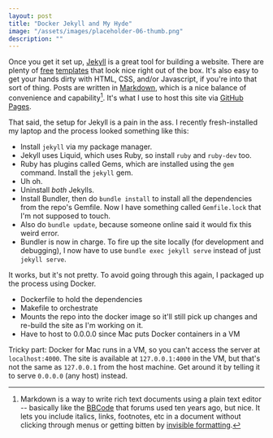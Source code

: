 ```yaml
---
layout: post
title: "Docker Jekyll and My Hyde"
image: "/assets/images/placeholder-06-thumb.png"
description: ""
---
```



Once you get it set up, [Jekyll](https://jekyllrb.com/) is a great tool for building a website. There are plenty of [free](https://jekyllthemes.io/free) [templates](http://jekyllthemes.org/) that look nice right out of the box. It's also easy to get your hands dirty with HTML, CSS, and/or Javascript, if you're into that sort of thing. Posts are written in [Markdown](https://en.wikipedia.org/wiki/Markdown#Example), which is a nice balance of convenience and capability[^1]. It's what I use to host this site via [GitHub Pages](https://pages.github.com/). 

[^1]: Markdown is a way to write rich text documents using a plain text editor -- basically like the [BBCode](https://en.wikipedia.org/wiki/BBCode) that forums used ten years ago, but nice. It lets you include italics, links, footnotes, etc in a document without clicking through menus or getting bitten by [invisible formatting](https://xkcd.com/2109/). 

That said, the setup for Jekyll is a pain in the ass. I recently fresh-installed my laptop and the process looked something like this:

- Install `jekyll` via my package manager. 
- Jekyll uses Liquid, which uses Ruby, so install `ruby` and `ruby-dev` too. 
- Ruby has plugins called Gems, which are installed using the `gem` command. Install the `jekyll` gem. 
- Uh oh. 
- Uninstall *both* Jekylls. 
- Install Bundler, then do `bundle install` to install all the dependencies from the repo's Gemfile. Now I have something called `Gemfile.lock` that I'm not supposed to touch. 
- Also do `bundle update`, because someone online said it would fix this weird error. 
- Bundler is now in charge. To fire up the site locally (for development and debugging), I now have to use `bundle exec jekyll serve` instead of just `jekyll serve`. 

It works, but it's not pretty. To avoid going through this again, I packaged up the process using Docker. 

- Dockerfile to hold the dependencies
- Makefile to orchestrate
- Mounts the repo into the docker image so it'll still pick up changes and re-build the site as I'm working on it. 
- Have to host to 0.0.0.0 since Mac puts Docker containers in a VM




Tricky part: Docker for Mac runs in a VM, so you can't access the server at `localhost:4000`. The site is available at `127.0.0.1:4000` in the VM, but that's not the same as `127.0.0.1` from the host machine. Get around it by telling it to serve `0.0.0.0` (any host) instead. 

